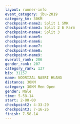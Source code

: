 ```yaml
---
layout: runner-info 
event_category: jbu-2019 
category_km: 30KM 
checkpoint-name2: Split 1 SMK 
checkpoint-name3: Split 2 E Farm 
checkpoint-name4: Split 3 
checkpoint-name5: 
checkpoint-name6: 
checkpoint-name7: 
checkpoint-name8: 
checkpoint-name9: 
overall_rank: 286
gender_rank: 207
category_rank: 137
bib: 31157
name: NOORIZAL NASRI HUANG
distance: 30KM
category: 30KM Men Open
gender: Male
time: 5-58-14
start: 2-00-00
checkpoint2: 4-33-29
checkpoint3: 7-16-26
finish: 7-58-14
---
```

